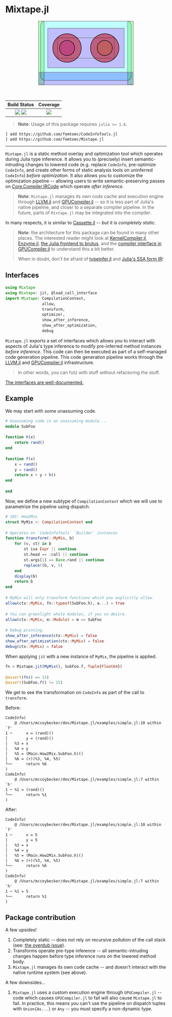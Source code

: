 # Mixtape.jl

<p align="center">
<img height="200" src="assets/mixtape.png"/>
</p>
<br>

<center>

| **Build Status**                                                                                   | **Coverage**                    |
|:--------------------------------------------------------------------------------------------------:|:-------------------------------:|
| [![][gha-1.6-img]][gha-url] [![][gha-nightly-img]][gha-url] | [![][codecov-img]][codecov-url] |

[gha-1.6-img]: https://github.com/femtomc/Mixtape.jl/workflows/ci-1.6/badge.svg
[gha-nightly-img]: https://github.com/femtomc/Mixtape.jl/workflows/ci-nightly/badge.svg
[gha-url]: https://github.com/femtomc/Mixtape.jl/actions
[codecov-img]: https://codecov.io/github/femtomc/Mixtape.jl/badge.svg?branch=master
[codecov-url]: https://codecov.io/github/femtomc/Mixtape.jl?branch=master

</center>

> **Note**: Usage of this package requires `julia >= 1.6`.

```
] add https://github.com/femtomc/CodeInfoTools.jl
] add https://github.com/femtomc/Mixtape.jl
```

---

`Mixtape.jl` is a static method overlay and optimization tool which operates during Julia type inference. It allows you to (precisely) insert semantic-intruding changes to lowered code (e.g. replace `CodeInfo`, pre-optimize `CodeInfo`, and create other forms of static analysis tools on uninferred `CodeInfo`) _before optimization_. It also allows you to customize the optimization pipeline -- allowing users to write semantic-preserving passes on [Core.Compiler.IRCode](https://github.com/JuliaLang/julia/blob/master/base/compiler/ssair/ir.jl) which operate _after inference_.

> **Note**: `Mixtape.jl` manages its own code cache and execution engine through [LLVM.jl](https://github.com/maleadt/LLVM.jl) and [GPUCompiler.jl](https://github.com/JuliaGPU/GPUCompiler.jl) -- so it is less part of Julia's native pipeline, and closer to a separate compiler pipeline. In the future, parts of `Mixtape.jl` may be integrated into the compiler.

In many respects, it is similar to [Cassette.jl](https://github.com/JuliaLabs/Cassette.jl) -- _but it is completely static_.

> **Note**: the architecture for this package can be found in many other places. The interested reader might look at [KernelCompiler.jl](https://github.com/vchuravy/KernelCompiler.jl), [Enzyme.jl](https://github.com/wsmoses/Enzyme.jl), [the Julia frontend to brutus](https://github.com/JuliaLabs/brutus/blob/master/Brutus/src/Brutus.jl), and the [compiler interface in GPUCompiler.jl](https://github.com/JuliaGPU/GPUCompiler.jl/blob/master/src/interface.jl) to understand this a bit better.
>
> When in doubt, don't be afraid of [typeinfer.jl](https://github.com/JuliaLang/julia/blob/master/base/compiler/typeinfer.jl) and [Julia's SSA form IR](https://github.com/JuliaLang/julia/tree/master/base/compiler/ssair)!

## Interfaces

```julia
using Mixtape
using Mixtape: jit, @load_call_interface
import Mixtape: CompilationContext, 
                allow, 
                transform, 
                optimize!,
                show_after_inference,
                show_after_optimization, 
                debug
```

`Mixtape.jl` exports a set of interfaces which allows you to interact with aspects of Julia's type inference to modify pre-inferred method instances _before inference_. This code can then be executed as part of a self-managed code generation pipeline. This code generation pipeline works through the [LLVM.jl](https://github.com/maleadt/LLVM.jl) and [GPUCompiler.jl](https://github.com/JuliaGPU/GPUCompiler.jl) infrastructure.

> In other words, you can futz with stuff without refactoring the stuff.

[The interfaces are well-documented.](https://femtomc.github.io/Mixtape.jl/dev/)

## Example

We may start with some unassuming code.

```julia
# Unassuming code in an unassuming module...
module SubFoo

function h(x)
    return rand()
end

function f(x)
    x = rand()
    y = rand()
    return x + y + h()
end

end
```

Now, we define a new subtype of `CompilationContext` which we will use to parametrize the pipeline using dispatch.

```julia
# 101: How2Mix
struct MyMix <: CompilationContext end

# Operates on `CodeInfoTools` `Builder` instances
function transform(::MyMix, b)
    for (v, st) in b
        st isa Expr || continue
        st.head == :call || continue
        st.args[1] == Base.rand || continue
        replace!(b, v, 5)
    end
    display(b)
    return b
end

# MyMix will only transform functions which you explicitly allow.
allow(ctx::MyMix, fn::typeof(SubFoo.h), a...) = true

# You can greenlight whole modules, if you so desire.
allow(ctx::MyMix, m::Module) = m == SubFoo

# Debug printing.
show_after_inference(ctx::MyMix) = false
show_after_optimization(ctx::MyMix) = false
debug(ctx::MyMix) = false
```

When applying `jit` with a new instance of `MyMix`, the pipeline is applied.

```julia
fn = Mixtape.jit(MyMix(), SubFoo.f, Tuple{Float64})

@assert(fn() == 15)
@assert(SubFoo.f() != 15)
```

We get to see the transformation on `CodeInfo` as part of the call to `transform`.

Before:

```
CodeInfo(
    @ /Users/mccoybecker/dev/Mixtape.jl/examples/simple.jl:10 within `f'
1 ─      x = (rand)()
│        y = (rand)()
│   %3 = x
│   %4 = y
│   %5 = (Main.How2Mix.SubFoo.h)()
│   %6 = (+)(%3, %4, %5)
└──      return %6
)
CodeInfo(
    @ /Users/mccoybecker/dev/Mixtape.jl/examples/simple.jl:7 within `h'
1 ─ %1 = (rand)()
└──      return %1
)
```

After:

```
CodeInfo(
    @ /Users/mccoybecker/dev/Mixtape.jl/examples/simple.jl:10 within `f'
1 ─      x = 5
│        y = 5
│   %3 = x
│   %4 = y
│   %5 = (Main.How2Mix.SubFoo.h)()
│   %6 = (+)(%3, %4, %5)
└──      return %6
)
CodeInfo(
    @ /Users/mccoybecker/dev/Mixtape.jl/examples/simple.jl:7 within `h'
1 ─ %1 = 5
└──      return %1
)
```

## Package contribution

A few upsides!

1. Completely static -- does not rely on recursive pollution of the call stack (see: [the overdub issue](https://julia.mit.edu/Cassette.jl/stable/overdub.html)).
2. Transforms operate pre-type inference -- all semantic-intruding changes happen before type inference runs on the lowered method body.
3. `Mixtape.jl` manages its own code cache -- and doesn't interact with the native runtime system (see above).

A few downsides...

1. `Mixtape.jl` uses a custom execution engine through `GPUCompiler.jl` -- code which causes `GPUCompiler.jl` to fail will also cause `Mixtape.jl` to fail. In practice, this means you can't use the pipeline on dispatch tuples with `Union{As...}` or `Any` -- you must specify a non-dynamic type.
